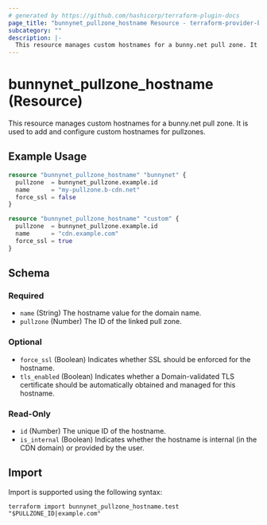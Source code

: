 ```yaml
---
# generated by https://github.com/hashicorp/terraform-plugin-docs
page_title: "bunnynet_pullzone_hostname Resource - terraform-provider-bunnynet"
subcategory: ""
description: |-
  This resource manages custom hostnames for a bunny.net pull zone. It is used to add and configure custom hostnames for pullzones.
---
```


# bunnynet_pullzone_hostname (Resource)

This resource manages custom hostnames for a bunny.net pull zone. It is used to add and configure custom hostnames for pullzones.

## Example Usage

```terraform
resource "bunnynet_pullzone_hostname" "bunnynet" {
  pullzone  = bunnynet_pullzone.example.id
  name      = "my-pullzone.b-cdn.net"
  force_ssl = false
}

resource "bunnynet_pullzone_hostname" "custom" {
  pullzone  = bunnynet_pullzone.example.id
  name      = "cdn.example.com"
  force_ssl = true
}
```

<!-- schema generated by tfplugindocs -->
## Schema

### Required

- `name` (String) The hostname value for the domain name.
- `pullzone` (Number) The ID of the linked pull zone.

### Optional

- `force_ssl` (Boolean) Indicates whether SSL should be enforced for the hostname.
- `tls_enabled` (Boolean) Indicates whether a Domain-validated TLS certificate should be automatically obtained and managed for this hostname.

### Read-Only

- `id` (Number) The unique ID of the hostname.
- `is_internal` (Boolean) Indicates whether the hostname is internal (in the CDN domain) or provided by the user.

## Import

Import is supported using the following syntax:

```shell
terraform import bunnynet_pullzone_hostname.test "$PULLZONE_ID|example.com"
```
